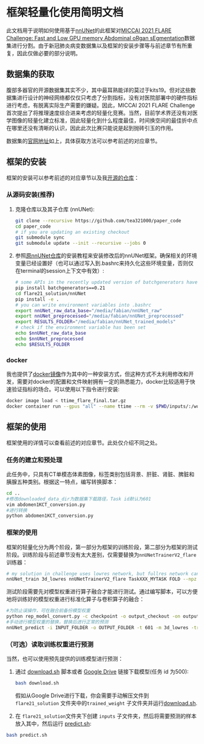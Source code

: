 # 框架轻量化使用简明文档

此文档用于说明如何使用基于[nnUNet](https://github.com/MIC-DKFZ/nnUNet)的此框架对[MICCAI 2021 FLARE Challenge:
Fast and Low GPU memory Abdominal oRgan sEgmentation](https://flare.grand-challenge.org/)数据集进行分割。由于新冠肺炎病变数据集以及框架的安装步骤等与前述章节有所重复，因此仅做必要的部分说明。

## 数据集的获取

腹部多器官的开源数据集其实不少，其中最耳熟能详的莫过于kits19。但对这些数据集进行设计的神经网络都仅仅只考虑了分割指标，没有对医院部署中的硬件指标进行考虑，有脱离实际生产需要的嫌疑。因此，MICCAI 2021 FLARE Challenge首次提出了将推理速度综合进来考虑的轻量化竞赛。当然，目前学术界还没有对医学图像的轻量化建立标准，因此轻量化到什么程度最佳，时间换空间的最佳折中点在哪里还没有清晰的认识，因此此次比赛只能说是起到抛砖引玉的作用。

数据集的[官网地址](https://flare.grand-challenge.org/)如上，具体获取方法可以参考前述的对应章节。

## 框架的安装

框架的安装可以参考前述的对应章节以及我[开源的仓库](https://github.com/tea321000/flare21_solution)：

### 从源码安装(推荐)

1. 克隆仓库以及其子仓库 (nnUNet):
    
    ```bash
    git clone --recursive https://github.com/tea321000/paper_code
    cd paper_code
    # if you are updating an existing checkout
    git submodule sync
    git submodule update --init --recursive --jobs 0
    ```
    
2. 参照[原nnUNet仓库](https://github.com/MIC-DKFZ/nnUNet#installation)的安装教程来安装修改后的nnUNet框架。确保相关的环境变量已经设置好（也可以通过写入到.bashrc来持久化这些环境变量，否则仅在terminal的session上下文中有效）:
    
    ```bash
    # some APIs in the recently updated version of batchgenerators have changed, so it is recommended to use the old version
    pip install batchgenerators==0.21
    cd flare21_solution/nnUNet
    pip install -e .
    # you can write environment variables into .bashrc
    export nnUNet_raw_data_base="/media/fabian/nnUNet_raw"
    export nnUNet_preprocessed="/media/fabian/nnUNet_preprocessed"
    export RESULTS_FOLDER="/media/fabian/nnUNet_trained_models"
    # check if the environment variable has been set
    echo $nnUNet_raw_data_base
    echo $nnUNet_preprocessed
    echo $RESULTS_FOLDER
    ```
    

### docker

我也提供了[docker镜像](https://drive.google.com/file/d/1a-atCB_BZkeyzrho2ediEtLzt6rk6YT4/view)作为其中的一种安装方式，但这种方式不太利用修改和开发，需要对docker的配置和文件映射拥有一定的熟悉能力，docker比较适用于快速验证指标的场合。可以使用以下指令进行安装:

```bash
docker image load < ttime_flare_final.tar.gz
docker container run --gpus "all" --name ttime --rm -v $PWD/inputs/:/workspace/inputs/ -v $PWD/outputs/:/workspace/outputs/ teamname:latest /bin/bash -c "sh predict.sh"
```

## 框架的使用

框架使用的详情可以查看前述的对应章节。此处仅介绍不同之处。

### 任务的建立和预处理

此任务中，只具有CT单模态体素图像，标签类别包括背景、肝脏、肾脏、脾脏和胰腺五种类别。根据这一特点，编写转换脚本：

```bash
cd ..
#修改downloaded_data_dir为数据集下载路径，Task id默认为601
vim abdomen1KCT_conversion.py
#进行转换
python abdomen1KCT_conversion.py
```

### 框架的使用

框架的轻量化分为两个阶段，第一部分为框架的训练阶段，第二部分为框架的测试阶段。训练阶段与前述章节没有太大差别，仅需要替换为`nnUNetTrainerV2_flare`训练器：

```bash
# my solution in challenge uses lowres network, but fullres network can also be used
nnUNet_train 3d_lowres nnUNetTrainerV2_flare TaskXXX_MYTASK FOLD --npz
```

测试阶段需要先对模型权重进行算子融合才能进行测试。通过编写脚本，可以方便地将训练好的模型权重进行标准化算子与卷积算子的融合：

```bash
#为防止误操作，可在融合前备份模型权重
python rep_model_convert.py -c checkpoint -o output_checkout -on output_checkout_name
#手动进行模型权重的替换，替换后进行正常的预测
nnUNet_predict -i INPUT_FOLDER -o OUTPUT_FOLDER -t 601 -m 3d_lowres -tr nnUNetTrainerV2_flare -f 4
```

### （可选）读取训练权重进行预测

当然，也可以使用预先提供的训练模型进行预测：

1. 通过 [download.sh](https://github.com/tea321000/flare21_solution/blob/main/download.sh) 脚本或者 [Google Drive](https://drive.google.com/file/d/1YW8MsLaYUr6lhfpf_LL6kTelPiuJRhq9/view) 链接下载模型(任务 id 为500):
    
    ```bash
    bash download.sh
    ```
    
    假如从Google Drive进行下载，你会需要手动解压文件到`flare21_solution` 文件夹中的`trained_weight` 子文件夹并运行[download.sh](https://github.com/tea321000/flare21_solution/blob/main/download.sh).
    
2. 在 `flare21_solution`文件夹下创建 `inputs` 子文件夹，然后将需要预测的样本放入其中，然后运行 [predict.sh](https://github.com/tea321000/flare21_solution/blob/main/predict.sh):

```bash
bash predict.sh
```